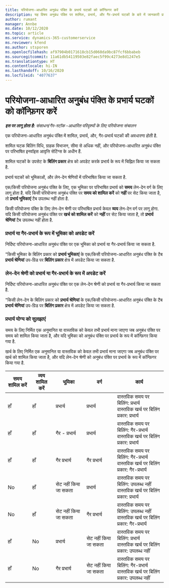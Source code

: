```yaml
---
title: परियोजना-आधारित अनुबंध पंक्ति के प्रभार्य घटकों को कॉन्फ़िगर करें
description: यह विषय अनुबंध पंक्ति पर शामिल, प्रभार्य, और गैर-प्रभार्य घटकों के बारे में जानकारी प्रदान करता है.
author: rumant
manager: Annbe
ms.date: 10/12/2020
ms.topic: article
ms.service: dynamics-365-customerservice
ms.reviewer: kfend
ms.author: stsporen
ms.openlocfilehash: af97904b0171618cb15d060da9bc87fcf6bbabeb
ms.sourcegitcommit: 11a61db54119503e82faec5f99c4273e8d1247e5
ms.translationtype: HT
ms.contentlocale: hi-IN
ms.lasthandoff: 10/16/2020
ms.locfileid: "4077637"
---
```

# <a name="configure-chargeable-components-of-a-project-based-contract-line"></a>परियोजना-आधारित अनुबंध पंक्ति के प्रभार्य घटकों को कॉन्फ़िगर करें

_**इस पर लागू होता है:** संसाधन/गैर-स्टॉक -आधारित परिदृश्यों के लिए परियोजना संचालन_

एक परियोजना-आधारित अनुबंध पंक्ति में शामिल, प्रभार्य, और, गैर-प्रभार्य घटकों की अवधारणा होती है.

शामिल घटक बिलिंग विधि, ग्राहक विभाजन, सीमा से अधिक नहीं, और परियोजना-आधारित अनुबंध पंक्ति पर परिभाषित इनवॉइस आवृत्ति सेटिंग्स के अधीन हैं.

शामिल घटकों के उपसेट के **बिलिंग प्रकार** क्षेत्र को अपडेट करके प्रभार्य के रूप में चिह्नित किया जा सकता है.

प्रभार्य घटकों को भूमिकाओं, और लेन-देन श्रेणियों में परिभाषित किया जा सकता है.

एक/किसी परियोजना अनुबंध पंक्ति के लिए, एक भूमिका पर परिभाषित प्रभार्य को **समय** लेन-देन वर्ग के लिए लागू होता है. यदि किसी परियोजना अनुबंध पंक्ति पर **समय को शामिल करें** को **नहीं** पर सेट किया जाता है, तो **प्रभार्य भूमिकाएं** टैब उपलब्ध नहीं होता है.

किसी परियोजना पंक्ति के लिए लेन-देन श्रेणी पर परिभाषित प्रभार्य केवल **व्यय** लेन-देन वर्ग पर लागू होगा. यदि किसी परियोजना अनुबंध पंक्ति पर **खर्च को शामिल करें** को **नहीं** पर सेट किया जाता है, तो **प्रभार्य श्रेणियां** टैब उपलब्ध नहीं होता है.

### <a name="update-a-role-to-be-chargeable-or-non-chargeable"></a>प्रभार्य या गैर-प्रभार्य के रूप में भूमिका को अपडेट करें

निर्दिष्ट परियोजना-आधारित अनुबंध पंक्ति पर एक भूमिका को प्रभार्य या गैर-प्रभार्य किया जा सकता है.

"किसी भूमिका के बिलिंग प्रकार को **प्रभार्य भूमिकाएं** के एक/किसी परियोजना-आधारित अनुबंध पंक्ति के टैब **प्रभार्य श्रेणियां** उप-ग्रिड पर **बिलिंग प्रकार** क्षेत्र में अपडेट किया जा सकता है.

### <a name="update-a-transaction-category-to-be-chargeable-or-non-chargeable"></a>लेन-देन श्रेणी को प्रभार्य या गैर-प्रभार्य के रूप में अपडेट करें

निर्दिष्ट परियोजना-आधारित अनुबंध पंक्ति पर एक लेन-देन श्रेणी को प्रभार्य या गैर-प्रभार्य किया जा सकता है.

"किसी लेन-देन के बिलिंग प्रकार को **प्रभार्य श्रेणियां** के एक/किसी परियोजना-आधारित अनुबंध पंक्ति के टैब **प्रभार्य श्रेणियां** उप-ग्रिड पर **बिलिंग प्रकार** क्षेत्र में अपडेट किया जा सकता है.

### <a name="resolve-chargeability"></a>प्रभार्य योग्य को सुलझाएं

समय के लिए निर्मित एक अनुमानित या वास्तविक को केवल तभी प्रभार्य माना जाएगा जब अनुबंध पंक्ति पर समय को शामिल किया जाता है, और यदि भूमिका को अनुबंध पंक्ति पर प्रभार्य के रूप में कॉन्फ़िगर किया गया है.

खर्च के लिए निर्मित एक अनुमानित या वास्तविक को केवल तभी प्रभार्य माना जाएगा जब अनुबंध पंक्ति पर खर्च को शामिल किया जाता है, और यदि लेन-देन श्रेणी को अनुबंध पंक्ति पर प्रभार्य के रूप में कॉन्फ़िगर किया गया है.

| समय शामिल करें | व्यय शामिल करें | भूमिका | वर्ग | कार्य |
| --- | --- | --- | --- | --- |
| हाँ | हाँ | प्रभार्य | प्रभार्य | वास्तविक समय पर बिलिंग: प्रभार्य </br>वास्तविक खर्च पर बिलिंग प्रकार: प्रभार्य |
| हाँ | हाँ | गैर - प्रभार्य | प्रभार्य | वास्तविक समय पर बिलिंग: गैर-प्रभार्य </br>वास्तविक खर्च पर बिलिंग प्रकार: प्रभार्य |
| हाँ | हाँ | गैर प्रभार्य | गैर प्रभार्य | वास्तविक समय पर बिलिंग: गैर-प्रभार्य </br>वास्तविक खर्च पर बिलिंग प्रकार: गैर-प्रभार्य |
| No | हाँ | सेट नहीं किया जा सकता | प्रभार्य | वास्तविक समय पर बिलिंग: उपलब्ध नहीं </br>वास्तविक खर्च पर बिलिंग प्रकार: प्रभार्य |
| No | हाँ | सेट नहीं किया जा सकता | गैर प्रभार्य | वास्तविक समय पर बिलिंग: उपलब्ध नहीं </br>वास्तविक खर्च पर बिलिंग प्रकार: गैर-प्रभार्य |
| हाँ | No | प्रभार्य | सेट नहीं किया जा सकता | वास्तविक समय पर बिलिंग: प्रभार्य </br>वास्तविक खर्च पर बिलिंग प्रकार: उपलब्ध नहीं |
| हाँ | No | गैर प्रभार्य | सेट नहीं किया जा सकता | वास्तविक समय पर बिलिंग: गैर-प्रभार्य </br> वास्तविक खर्च पर बिलिंग प्रकार: उपलब्ध नहीं |
